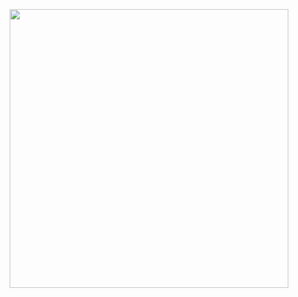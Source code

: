 <div align="center">
  <img height="500" src="https://github.com/mayankchaudhary26/Cool-Readme-ideas/blob/master/data/octocat/yogitocat.png?raw=true"  />
</div>
